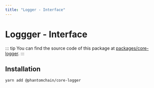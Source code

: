 ```yaml
---
title: "Logger - Interface"
---
```


# Loggger - Interface

::: tip
You can find the source code of this package at [packages/core-logger](https://github.com/PhantomChain/core/tree/develop/packages/core-logger).
:::

## Installation

```bash
yarn add @phantomchain/core-logger
```
